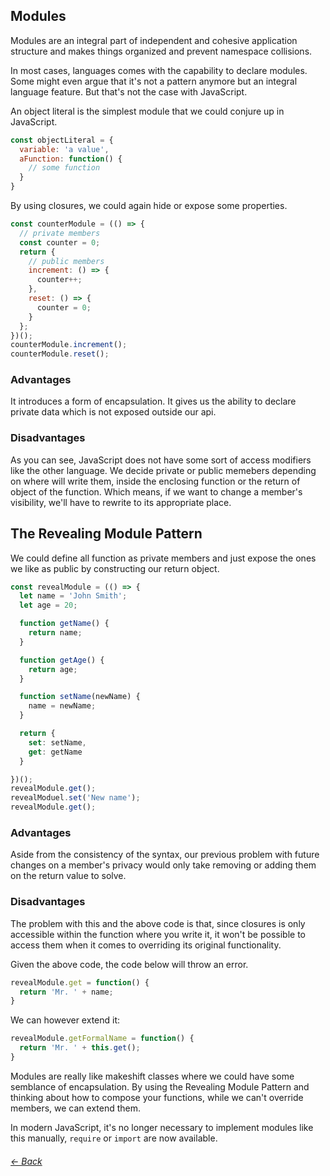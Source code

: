 ## Modules

Modules are an integral part of independent and cohesive application structure and makes things organized and prevent namespace collisions.

In most cases, languages comes with the capability to declare modules. Some might even argue that it's not a pattern anymore but an integral language feature. But that's not the case with JavaScript.

An object literal is the simplest module that we could conjure up in JavaScript.
```javascript
const objectLiteral = {
  variable: 'a value',
  aFunction: function() {
    // some function
  }
}
```

By using closures, we could again hide or expose some properties.

```javascript
const counterModule = (() => {
  // private members
  const counter = 0;
  return {
    // public members
    increment: () => {
      counter++;
    },
    reset: () => {
      counter = 0;
    }
  };
})();
counterModule.increment();
counterModule.reset();
```
### Advantages
It introduces a form of encapsulation. It gives us the ability to declare private data which is not exposed outside our api.

### Disadvantages
As you can see, JavaScript does not have some sort of access modifiers like the other language. We decide private or public memebers depending on where will write them, inside the enclosing function or the return of object of the function. Which means, if we want to change a member's visibility, we'll have to rewrite to its appropriate place.

## The Revealing Module Pattern
We could define all function as private members and just expose the ones we like as public by constructing our return object.

```javascript
const revealModule = (() => {
  let name = 'John Smith';
  let age = 20;

  function getName() {
    return name;
  }

  function getAge() {
    return age;
  }

  function setName(newName) {
    name = newName;
  }

  return {
    set: setName,
    get: getName
  }

})();
revealModule.get();
revealModuel.set('New name');
revealModule.get();
```

### Advantages
Aside from the consistency of the syntax, our previous problem with future changes on a member's privacy would only take removing or adding them on the return value to solve.

### Disadvantages
The problem with this and the above code is that, since closures is only accessible within the function where you write it, it won't be possible to access them when it comes to overriding its original functionality.

Given the above code, the code below will throw an error.
```javascript
revealModule.get = function() {
  return 'Mr. ' + name;
}
```

We can however extend it:
```javascript
revealModule.getFormalName = function() {
  return 'Mr. ' + this.get();
}
```

Modules are really like makeshift classes where we could have some semblance of encapsulation. By using the Revealing Module Pattern and thinking about how to compose your functions, while we can't override members, we can extend them.

In modern JavaScript, it's no longer necessary to implement modules like this manually, `require` or `import` are now available.


###### [<- Back](../creational.md)
